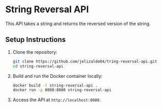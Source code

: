 # String Reversal API

This API takes a string and returns the reversed version of the string.

## Setup Instructions

1. Clone the repository:
    ```bash
    git clone https://github.com/jelizalde04/tring-reversal-api.git
    cd string-reversal-api
    ```

2. Build and run the Docker container locally:
    ```bash
    docker build -t string-reversal-api .
    docker run -p 8080:8080 string-reversal-api
    ```

3. Access the API at `http://localhost:8080`.

